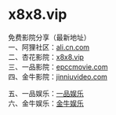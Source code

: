 # x8x8.vip
免费影院分享（最新地址） </br>
一、阿狸社区：<a href="https://ali.cn.com">ali.cn.com</a></br>
二、杏花影院：<a href="https://www.x8x8.vip">x8x8.vip</a></br>
三、一品影院：<a href="https://www.epccmovie.com">epccmovie.com</a></br>
四、金牛影院：<a href="https://www.jinniuvideo.com">jinniuvideo.com</a></br>

五、一品娱乐：<a href="https://www.xiuluo.ru/360baidu/yipin2.html">一品娱乐</a></br>
六、金牛娱乐：<a href="https://www.xiuluo.ru/360baidu/jinniu3.html">金牛娱乐</a>
